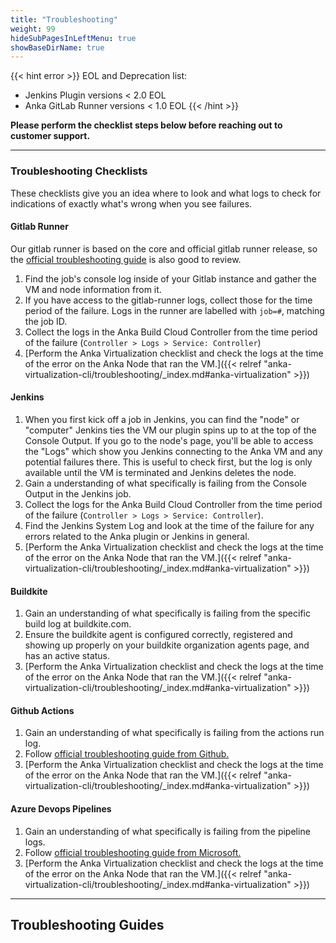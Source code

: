```yaml
---
title: "Troubleshooting"
weight: 99
hideSubPagesInLeftMenu: true
showBaseDirName: true
---
```

{{< hint error >}}
EOL and Deprecation list:
- Jenkins Plugin versions < 2.0 EOL
- Anka GitLab Runner versions < 1.0 EOL
{{< /hint >}}

**Please perform the checklist steps below before reaching out to customer support.**

---

### Troubleshooting Checklists

These checklists give you an idea where to look and what logs to check for indications of exactly what's wrong when you see failures.

#### Gitlab Runner

Our gitlab runner is based on the core and official gitlab runner release, so the [official troubleshooting guide](https://docs.gitlab.com/runner/faq/) is also good to review.

1. Find the job's console log inside of your Gitlab instance and gather the VM and node information from it.
1. If you have access to the gitlab-runner logs, collect those for the time period of the failure. Logs in the runner are labelled with `job=#`, matching the job ID.
1. Collect the logs in the Anka Build Cloud Controller from the time period of the failure (`Controller > Logs > Service: Controller`)
1. [Perform the Anka Virtualization checklist and check the logs at the time of the error on the Anka Node that ran the VM.]({{< relref "anka-virtualization-cli/troubleshooting/_index.md#anka-virtualization" >}})

#### Jenkins

1. When you first kick off a job in Jenkins, you can find the "node" or "computer" Jenkins ties the VM our plugin spins up to at the top of the Console Output. If you go to the node's page, you'll be able to access the "Logs" which show you Jenkins connecting to the Anka VM and any potential failures there. This is useful to check first, but the log is only available until the VM is terminated and Jenkins deletes the node.
1. Gain a understanding of what specifically is failing from the Console Output in the Jenkins job.
1. Collect the logs for the Anka Build Cloud Controller from the time period of the failure (`Controller > Logs > Service: Controller`).
1. Find the Jenkins System Log and look at the time of the failure for any errors related to the Anka plugin or Jenkins in general.
1. [Perform the Anka Virtualization checklist and check the logs at the time of the error on the Anka Node that ran the VM.]({{< relref "anka-virtualization-cli/troubleshooting/_index.md#anka-virtualization" >}})

#### Buildkite

1. Gain an understanding of what specifically is failing from the specific build log at buildkite.com.
1. Ensure the buildkite agent is configured correctly, registered and showing up properly on your buildkite organization agents page, and has an active status.
1. [Perform the Anka Virtualization checklist and check the logs at the time of the error on the Anka Node that ran the VM.]({{< relref "anka-virtualization-cli/troubleshooting/_index.md#anka-virtualization" >}})

#### Github Actions

1. Gain an understanding of what specifically is failing from the actions run log.
1. Follow [official troubleshooting guide from Github.](https://docs.github.com/en/actions/monitoring-and-troubleshooting-workflows/about-monitoring-and-troubleshooting#troubleshooting-your-workflows)
1. [Perform the Anka Virtualization checklist and check the logs at the time of the error on the Anka Node that ran the VM.]({{< relref "anka-virtualization-cli/troubleshooting/_index.md#anka-virtualization" >}})

#### Azure Devops Pipelines

1. Gain an understanding of what specifically is failing from the pipeline logs.
1. Follow [official troubleshooting guide from Microsoft.](https://docs.microsoft.com/en-us/azure/devops/pipelines/troubleshooting/troubleshooting?view=azure-devops)
1. [Perform the Anka Virtualization checklist and check the logs at the time of the error on the Anka Node that ran the VM.]({{< relref "anka-virtualization-cli/troubleshooting/_index.md#anka-virtualization" >}})

---

## Troubleshooting Guides
